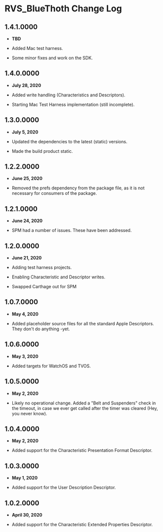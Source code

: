 # RVS_BlueThoth Change Log

## 1.4.1.0000

- **TBD**

- Added Mac test harness.
- Some minor fixes and work on the SDK.

## 1.4.0.0000

- **July 28, 2020**

- Added write handling (Characteristics and Descriptors).
- Starting Mac Test Harness implementation (still incomplete).

## 1.3.0.0000

- **July 5, 2020**

- Updated the dependencies to the latest (static) versions.
- Made the build product static.

## 1.2.2.0000

- **June 25, 2020**

- Removed the prefs dependency from the package file, as it is not necessary for consumers of the package.

## 1.2.1.0000

- **June 24, 2020**

- SPM had a number of issues. These have been addressed.

## 1.2.0.0000

- **June 21, 2020**

- Adding test harness projects.
- Enabling Characteristic and Descriptor writes.
- Swapped Carthage out for SPM

## 1.0.7.0000

- **May 4, 2020**

- Added placeholder source files for all the standard Apple Descriptors. They don't do anything -yet.

## 1.0.6.0000

- **May 3, 2020**

- Added targets for WatchOS and TVOS.

## 1.0.5.0000

- **May 2, 2020**

- Likely no operational change. Added a "Belt and Suspenders" check in the timeout, in case we ever get called after the timer was cleared (Hey, you never know).

## 1.0.4.0000

- **May 2, 2020**

- Added support for the Characteristic Presentation Format Descriptor.

## 1.0.3.0000

- **May 1, 2020**

- Added support for the User Description Descriptor.

## 1.0.2.0000

- **April 30, 2020**

- Added support for the Characteristic Extended Properties Descriptor.

